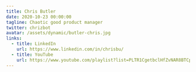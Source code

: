 ```yaml
---
title: Chris Butler
date: 2020-10-23 00:00:00
tagline: Chaotic good product manager
twitter: chrizbot
avatar: /assets/dynamic/butler-chris.jpg
links:
  - title: LinkedIn
    url: https://www.linkedin.com/in/chrisbu/
  - title: YouTube
    url: https://www.youtube.com/playlist?list=PLTR1CgetbclHfZvNAR8BTCpA5Hz9qFxqf
---
```

